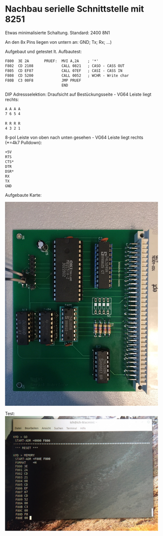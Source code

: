 # Nachbau serielle Schnittstelle mit 8251

Etwas minimalisierte Schaltung. Standard: 2400 8N1

An den 8x Pins liegen von untern an: GND; Tx; Rx; ...)

Aufgebaut und getestet lt. Aufbautest:

```
F800  3E 2A       PRUEF:  MVI A,2A    ; '*'
F802  CD 2108             CALL 0821   ; CASO - CASS OUT
F805  CD EF07             CALL 07EF   ; CASI - CASS IN
F808  CD 5200             CALL 0052   ; WCHR - Write char
F80B  C3 00F8             JMP PRUEF
                          END

```
DIP Adressselektion:
Draufsicht auf Bestückungsseite - VG64 Leiste liegt rechts:
```
A A A A
7 6 5 4

R R R R
4 3 2 1
```

8-pol Leiste von oben nach unten gesehen - VG64 Leiste liegt rechts (*=4k7 Pulldown):
```
+5V
RTS
CTS*
DTR
DSR*
RX
TX
GND
```

Aufgebaute Karte:

![ser-karte](https://github.com/petersieg/MFA/blob/master/ser-if/rs232-karte.JPG)

Test:
![ser-test](https://github.com/petersieg/MFA/blob/master/ser-if/rs232-test.JPG)




